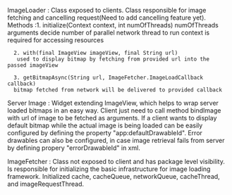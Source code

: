 ImageLoader : Class exposed to clients. Class responsible for image fetching and cancelling request(Need to add cancelling feature yet).
Methods :1. initialize(Context context, int numOfThreads)
		  numOfThreads arguments decide number of parallel network thread to run
		  context is required for accessing resources
      
      2. with(final ImageView imageView, final String url) 
       used to display bitmap by fetching from provided url into the passed imageView
       
      3. getBitmapAsync(String url, ImageFetcher.ImageLoadCallback callback)
      bitmap fetched from network will be delivered to provided callback

Server Image : Widget extending ImageView, which helps to wrap server loaded bitmaps in an easy way. Client just need to call method bindImage with url of image to be fetched as arguments. If a client wants to display default bitmap while the actual image is being loaded can be easily configured by defining the property "app:defaultDrawableId". Error drawables can also be configured, in case image retrieval fails from server by defining propery "errorDrawableId" in xml.

ImageFetcher : Class not exposed to client and has package level visibility. 
Is responsible for initializing the basic infrastructure for image loading framework. Initialized cache, cacheQueue, networkQueue, cacheThread, and imageRequestThread.

